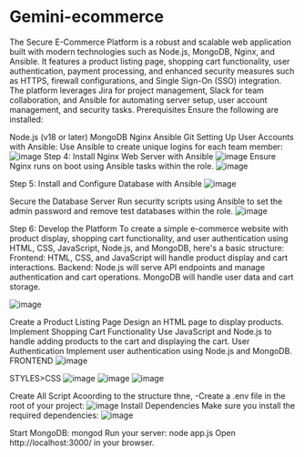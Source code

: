 # Gemini-ecommerce
The Secure E-Commerce Platform is a robust and scalable web application built with modern technologies such as Node.js, MongoDB, Nginx, and Ansible. It features a product listing page, shopping cart functionality, user authentication, payment processing, and enhanced security measures such as HTTPS, firewall configurations, and Single Sign-On (SSO) integration. The platform leverages Jira for project management, Slack for team collaboration, and Ansible for automating server setup, user account management, and security tasks.
Prerequisites
Ensure the following are installed:

Node.js (v18 or later)
MongoDB
Nginx
Ansible
Git
Setting Up User Accounts with Ansible:
Use Ansible to create unique logins for each team member:
![image](https://github.com/user-attachments/assets/0c267a7f-a7be-499f-b747-8fbda086318e)
Step 4: Install Nginx Web Server with Ansible
![image](https://github.com/user-attachments/assets/951c6ef4-b77a-4972-8754-c17ae9604d80)
Ensure Nginx runs on boot using Ansible tasks within the role.
![image](https://github.com/user-attachments/assets/758e5bf1-09bf-4180-a5ab-b462802358c9)

Step 5: Install and Configure Database with Ansible
![image](https://github.com/user-attachments/assets/6127e9db-76bb-49d5-ba84-86aa5af4aa5a)

Secure the Database Server
Run security scripts using Ansible to set the admin password and remove test databases within the role.
![image](https://github.com/user-attachments/assets/032ac4ac-cd0f-4944-8366-082af7c9b9d8)

Step 6: Develop the Platform
To create a simple e-commerce website with product display, shopping cart functionality, and user authentication using HTML, CSS, JavaScript, Node.js, and MongoDB, here's a basic structure:
Frontend: HTML, CSS, and JavaScript will handle product display and cart interactions.
Backend: Node.js will serve API endpoints and manage authentication and cart operations. MongoDB will handle user data and cart storage.

![image](https://github.com/user-attachments/assets/ecb98bd9-c913-435a-a542-670412c1ed22)


Create a Product Listing Page
Design an HTML page to display products.
Implement Shopping Cart Functionality
Use JavaScript and Node.js to handle adding products to the cart and displaying the cart.
User Authentication
Implement user authentication using Node.js and MongoDB.
FRONTEND
![image](https://github.com/user-attachments/assets/21977329-a4fb-4c7a-95de-bfea187afa69)

STYLES>CSS
![image](https://github.com/user-attachments/assets/2042bed1-fb47-4aae-8f08-fb8894734e90)
![image](https://github.com/user-attachments/assets/95587c9f-1e7c-4ae5-8aa9-8a7eb79d43a1)
![image](https://github.com/user-attachments/assets/a425ef0e-14b2-433f-a41d-e0f994efc395)



Create All Script Acoording to the structure thne,
-Create a .env file in the root of your project:
![image](https://github.com/user-attachments/assets/7cfb4e14-efed-46dd-b560-172ca37a1593)
Install Dependencies
Make sure you install the required dependencies:
![image](https://github.com/user-attachments/assets/76b7ef27-6c61-4f6b-a107-e78e42ff10d9)

Start MongoDB: mongod
Run your server: node app.js
Open http://localhost:3000/ in your browser.





  
